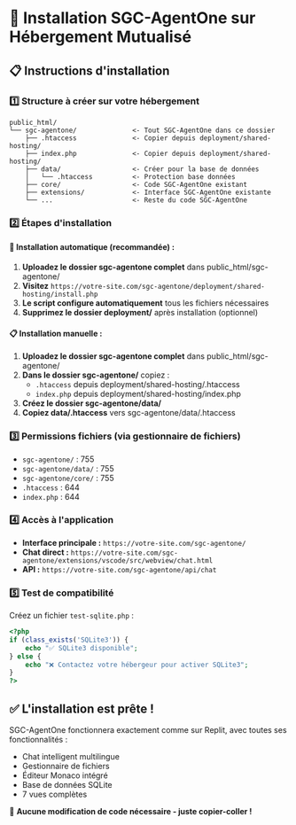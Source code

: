 # 🚀 Installation SGC-AgentOne sur Hébergement Mutualisé

## 📋 Instructions d'installation

### 1️⃣ Structure à créer sur votre hébergement

```
public_html/
└── sgc-agentone/              <- Tout SGC-AgentOne dans ce dossier
    ├── .htaccess              <- Copier depuis deployment/shared-hosting/
    ├── index.php              <- Copier depuis deployment/shared-hosting/
    ├── data/                  <- Créer pour la base de données
    │   └── .htaccess          <- Protection base données
    ├── core/                  <- Code SGC-AgentOne existant
    ├── extensions/            <- Interface SGC-AgentOne existante
    └── ...                    <- Reste du code SGC-AgentOne
```

### 2️⃣ Étapes d'installation

#### 🤖 **Installation automatique (recommandée)** :
1. **Uploadez le dossier sgc-agentone complet** dans public_html/sgc-agentone/
2. **Visitez** `https://votre-site.com/sgc-agentone/deployment/shared-hosting/install.php`
3. **Le script configure automatiquement** tous les fichiers nécessaires
4. **Supprimez le dossier deployment/** après installation (optionnel)

#### 📋 **Installation manuelle** :
1. **Uploadez le dossier sgc-agentone complet** dans public_html/sgc-agentone/
2. **Dans le dossier sgc-agentone/** copiez :
   - `.htaccess` depuis deployment/shared-hosting/.htaccess
   - `index.php` depuis deployment/shared-hosting/index.php
3. **Créez le dossier sgc-agentone/data/**
4. **Copiez data/.htaccess** vers sgc-agentone/data/.htaccess

### 3️⃣ Permissions fichiers (via gestionnaire de fichiers)

- `sgc-agentone/` : 755
- `sgc-agentone/data/` : 755  
- `sgc-agentone/core/` : 755
- `.htaccess` : 644
- `index.php` : 644

### 4️⃣ Accès à l'application

- **Interface principale :** `https://votre-site.com/sgc-agentone/`
- **Chat direct :** `https://votre-site.com/sgc-agentone/extensions/vscode/src/webview/chat.html`
- **API :** `https://votre-site.com/sgc-agentone/api/chat`

### 5️⃣ Test de compatibilité

Créez un fichier `test-sqlite.php` :

```php
<?php
if (class_exists('SQLite3')) {
    echo "✅ SQLite3 disponible";
} else {
    echo "❌ Contactez votre hébergeur pour activer SQLite3";
}
?>
```

## ✅ L'installation est prête !

SGC-AgentOne fonctionnera exactement comme sur Replit, avec toutes ses fonctionnalités :
- Chat intelligent multilingue
- Gestionnaire de fichiers  
- Éditeur Monaco intégré
- Base de données SQLite
- 7 vues complètes

🎯 **Aucune modification de code nécessaire - juste copier-coller !**